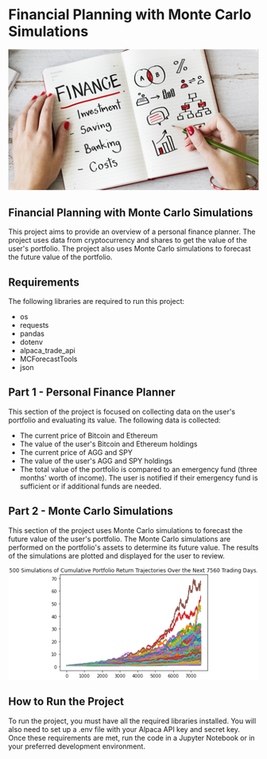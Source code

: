 # Financial Planning with Monte Carlo Simulations

![planner](/Images/financial-planner.png)

## Financial Planning with Monte Carlo Simulations
This project aims to provide an overview of a personal finance planner. The project uses data from cryptocurrency and shares to get the value of the user's portfolio. The project also uses Monte Carlo simulations to forecast the future value of the portfolio.

## Requirements
The following libraries are required to run this project:
* os
* requests
* pandas
* dotenv
* alpaca_trade_api
* MCForecastTools
* json


## Part 1 - Personal Finance Planner
This section of the project is focused on collecting data on the user's portfolio and evaluating its value. The following data is collected:

* The current price of Bitcoin and Ethereum
* The value of the user's Bitcoin and Ethereum holdings
* The current price of AGG and SPY
* The value of the user's AGG and SPY holdings
* The total value of the portfolio is compared to an emergency fund (three months' worth of income). The user is notified if their emergency fund is sufficient or if additional funds are needed.

## Part 2 - Monte Carlo Simulations
This section of the project uses Monte Carlo simulations to forecast the future value of the user's portfolio. The Monte Carlo simulations are performed on the portfolio's assets to determine its future value. The results of the simulations are plotted and displayed for the user to review.

![monte carlo sim](/Images/monte-carlo.png)

## How to Run the Project
To run the project, you must have all the required libraries installed. You will also need to set up a .env file with your Alpaca API key and secret key. Once these requirements are met, run the code in a Jupyter Notebook or in your preferred development environment.
